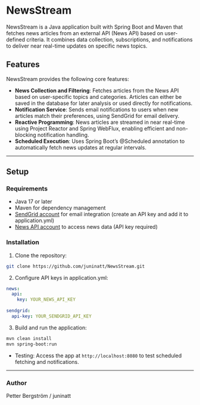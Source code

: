 # NewsStream

NewsStream is a Java application built with Spring Boot and Maven that fetches news articles from an external API (News API) 
based on user-defined criteria. It combines data collection, subscriptions, and notifications to deliver near real-time updates on specific news topics.

## Features

NewsStream provides the following core features:
* **News Collection and Filtering**: 
Fetches articles from the News API based on user-specific topics and categories. 
Articles can either be saved in the database for later analysis or used directly for notifications.
* **Notification Service**: 
Sends email notifications to users when new articles match their preferences, using SendGrid for email delivery.
* **Reactive Programming**: 
News articles are streamed in near real-time using Project Reactor and Spring WebFlux, enabling efficient and non-blocking notification handling.
* **Scheduled Execution**: 
Uses Spring Boot’s @Scheduled annotation to automatically fetch news updates at regular intervals.

---

## Setup

### Requirements
   * Java 17 or later
   * Maven for dependency management
   * [SendGrid account](https://sendgrid.com/) for email integration (create an API key and add it to application.yml)
   * [News API account](https://newsapi.org/)  to access news data (API key required)

### Installation
1. Clone the repository:
```bash
git clone https://github.com/juninatt/NewsStream.git
```

2. Configure API keys in application.yml:
```yaml
news:
  api:
    key: YOUR_NEWS_API_KEY
    
sendgrid:
  api-key: YOUR_SENDGRID_API_KEY
```

3. Build and run the application:
```bash
mvn clean install
mvn spring-boot:run
``` 

* Testing: Access the app at `http://localhost:8080` to test scheduled fetching and notifications.

---

### Author
Petter Bergström / juninatt

